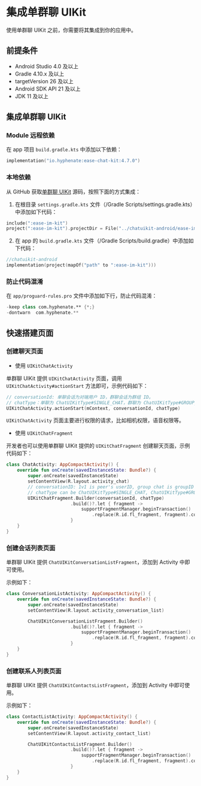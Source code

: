 # 集成单群聊 UIKit

<Toc />

使用单群聊 UIKit 之前，你需要将其集成到你的应用中。

## 前提条件

- Android Studio 4.0 及以上
- Gradle 4.10.x 及以上
- targetVersion 26 及以上
- Android SDK API 21 及以上
- JDK 11 及以上

## 集成单群聊 UIKit

### Module 远程依赖

在 app 项目 `build.gradle.kts` 中添加以下依赖：

```Kotlin
implementation("io.hyphenate:ease-chat-kit:4.7.0")
```

### 本地依赖

从 GitHub 获取[单群聊 UIKit](https://github.com/easemob/chatuikit-android) 源码，按照下面的方式集成：

1. 在根目录 `settings.gradle.kts` 文件（/Gradle Scripts/settings.gradle.kts）中添加如下代码：

```Kotlin
include(":ease-im-kit")
project(":ease-im-kit").projectDir = File("../chatuikit-android/ease-im-kit")
```

2. 在 app 的 `build.gradle.kts` 文件（/Gradle Scripts/build.gradle）中添加如下代码：

```Kotlin
//chatuikit-android
implementation(project(mapOf("path" to ":ease-im-kit")))
```

### 防止代码混淆

在 `app/proguard-rules.pro` 文件中添加如下行，防止代码混淆：

```Kotlin
-keep class com.hyphenate.** {*;}
-dontwarn  com.hyphenate.**
```

## 快速搭建页面

### 创建聊天页面

- 使用 `UIKitChatActivity`

单群聊 UIKit 提供 `UIKitChatActivity` 页面，调用 `UIKitChatActivity#actionStart` 方法即可，示例代码如下：

```Kotlin
// conversationId: 单聊会话为对端用户 ID，群聊会话为群组 ID。
// chatType：单聊为 ChatUIKitType#SINGLE_CHAT，群聊为 ChatUIKitType#GROUP_CHAT。
UIKitChatActivity.actionStart(mContext, conversationId, chatType)
```
`UIKitChatActivity` 页面主要进行权限的请求，比如相机权限，语音权限等。

- 使用 `UIKitChatFragment`

开发者也可以使用单群聊 UIKit 提供的 `UIKitChatFragment` 创建聊天页面，示例代码如下：

```Kotlin
class ChatActivity: AppCompactActivity() {
    override fun onCreate(savedInstanceState: Bundle?) {
        super.onCreate(savedInstanceState)
        setContentView(R.layout.activity_chat)
        // conversationID: 1v1 is peer's userID, group chat is groupID
        // chatType can be ChatUIKitType#SINGLE_CHAT, ChatUIKitType#GROUP_CHAT
        UIKitChatFragment.Builder(conversationId, chatType)
                        .build()?.let { fragment ->
                            supportFragmentManager.beginTransaction()
                                .replace(R.id.fl_fragment, fragment).commit()
                        }
    }
}
```

### 创建会话列表页面

单群聊 UIKit 提供 `ChatUIKitConversationListFragment`，添加到 Activity 中即可使用。

示例如下：

```Kotlin
class ConversationListActivity: AppCompactActivity() {
    override fun onCreate(savedInstanceState: Bundle?) {
        super.onCreate(savedInstanceState)
        setContentView(R.layout.activity_conversation_list)

        ChatUIKitConversationListFragment.Builder()
                        .build()?.let { fragment ->
                            supportFragmentManager.beginTransaction()
                                .replace(R.id.fl_fragment, fragment).commit()
                        }
    }
}
```

### 创建联系人列表页面

单群聊 UIKit 提供 `ChatUIKitContactsListFragment`，添加到 Activity 中即可使用。

示例如下：

```Kotlin
class ContactListActivity: AppCompactActivity() {
    override fun onCreate(savedInstanceState: Bundle?) {
        super.onCreate(savedInstanceState)
        setContentView(R.layout.activity_contact_list)

        ChatUIKitContactsListFragment.Builder()
                        .build()?.let { fragment ->
                            supportFragmentManager.beginTransaction()
                                .replace(R.id.fl_fragment, fragment).commit()
                        }
    }
}
```

